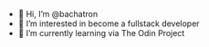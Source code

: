 - 👋 Hi, I’m @bachatron
- 👀 I’m interested in become a fullstack developer
- 🌱 I’m currently learning via The Odin Project

<!---
bachatron/bachatron is a ✨ special ✨ repository because its `README.md` (this file) appears on your GitHub profile.
You can click the Preview link to take a look at your changes.

- 💞️ I’m looking to collaborate on ...
- 📫 How to reach me ...
--->
